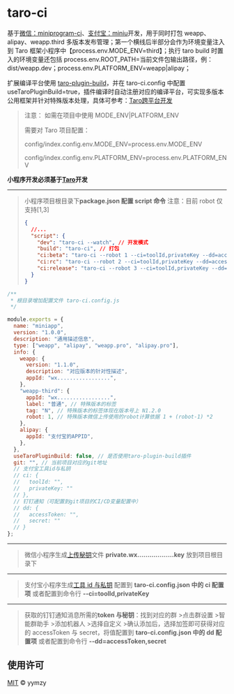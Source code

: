 # taro-ci

基于[微信：miniprogram-ci](https://developers.weixin.qq.com/miniprogram/dev/devtools/ci.html)、[支付宝：miniu](https://opendocs.alipay.com/mini/miniu/command-intro)开发，用于同时打包 weapp、alipay、weapp.third 多版本发布管理；第一个横线后半部分会作为环境变量注入到 Taro 框架小程序中【process.env.MODE_ENV=third】；执行 taro build 时置入的环境变量还包括 process.env.ROOT_PATH=当前文件包输出路径，例：dist/weapp.dev；process.env.PLATFORM_ENV=weapp|alipay；

扩展编译平台使用 [taro-plugin-build](https://www.npmjs.com/package/taro-plugin-build)，并在 taro-ci.config 中配置 useTaroPluginBuild=true，插件编译时自动注册对应的编译平台，可实现多版本公用框架并针对特殊版本处理，具体可参考：[Taro跨平台开发](https://taro-docs.jd.com/taro/docs/2.x/envs)

> 注意： 如需在项目中使用 MODE_ENV|PLATFORM_ENV
>
> 需要对 Taro 项目配置：
>
> config/index.config.env.MODE_ENV=process.env.MODE_ENV
>
> config/index.config.env.PLATFORM_ENV=process.env.PLATFORM_ENV

**小程序开发必须基于[Taro](https://taro-docs.jd.com/)开发**

---

> 小程序项目根目录下**package.json 配置 script 命令** 注意：目前 robot 仅支持[1,3]
>
> ```json
> {
>   //...
>   "script": {
>     "dev": "taro-ci --watch", // 开发模式
>     "build": "taro-ci", // 打包
>     "ci:beta": "taro-ci --robot 1 --ci=toolId,privateKey --dd=accessToken,secret", // 发布 - 体验版
>     "ci:rc": "taro-ci --robot 2 --ci=toolId,privateKey --dd=accessToken,secret", // 发布 - 候选版
>     "ci:release": "taro-ci --robot 3 --ci=toolId,privateKey --dd=accessToken,secret" // 发布 - 正式版
>   }
> }
> ```

```js
/**
 * 根目录增加配置文件 taro-ci.config.js
 */

module.exports = {
  name: "miniapp",
  version: "1.0.0",
  description: "通用描述信息",
  type: ["weapp", "alipay", "weapp.pro", "alipay.pro"],
  info: {
    weapp: {
      version: "1.1.0",
      description: "对应版本的针对性描述",
      appId: "wx.................",
    },
    "weapp-third": {
      appId: "wx.................",
      label: "普通", // 特殊版本的标签
      tag: "N", // 特殊版本的标签体现在版本号上 N1.2.0
      robot: 1, // 特殊版本微信上传使用的robot计算依据 1 + (robot-1) *2
    },
    alipay: {
      appId: "支付宝的APPID",
    },
  },
  useTaroPluginBuild: false, // 是否使用taro-plugin-build插件
  git: "", // 当前项目对应的git地址
  // 支付宝工具id与私钥
  // ci: {
  //   toolId: "",
  //   privateKey: ""
  // },
  // 钉钉通知（可配置到git项目的CI/CD变量配置中）
  // dd: {
  //   accessToken: "",
  //   secret: ""
  // }
};
```

---

> 微信小程序生成[上传秘钥](https://developers.weixin.qq.com/miniprogram/dev/devtools/ci.html)文件 **private.wx..................key** 放到项目根目录下

---

> 支付宝小程序生成[工具 id 与私钥](https://opendocs.alipay.com/mini/miniu/command-intro#%E5%88%9D%E5%A7%8B%E5%8C%96%E9%85%8D%E7%BD%AE) 配置到 **taro-ci.config.json 中的 ci 配置项** 或者配置到命令行 **--ci=toolId,privateKey**

---

> 获取的钉钉通知消息所需的**token 与秘钥**：找到对应的群 >点击群设置 >智能群助手 >添加机器人 >选择自定义 >确认添加后，选择加签即可获得对应的 accessToken 与 secret，将值配置到 **taro-ci.config.json 中的 dd 配置项** 或者配置到命令行 **--dd=accessToken,secret**

## 使用许可

[MIT](LICENSE) © yymzy
